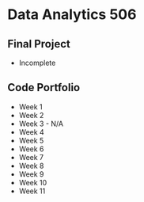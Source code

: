 # Data Analytics 506

## Final Project
* Incomplete
## Code Portfolio
* Week 1
* Week 2
* Week 3 - N/A
* Week 4
* Week 5
* Week 6
* Week 7
* Week 8
* Week 9
* Week 10
* Week 11